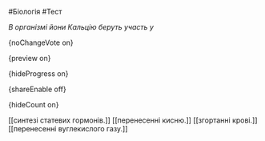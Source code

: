 #Біологія #Тест

*В організмі йони Кальцію беруть участь у*

{noChangeVote on}

{preview on}

{hideProgress on}

{shareEnable off}

{hideCount on}

[[синтезі статевих гормонів.]]
[[перенесенні кисню.]]
[[згортанні крові.]]
[[перенесенні вуглекислого газу.]]
